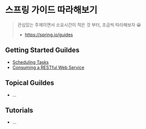 # 스프링 가이드 따라해보기

> 관심있는 주제이면서 소요시간이 적은 것 부터,  조금씩 따라해보자 😀
>
> * https://spring.io/guides



## Getting Started Guildes

* [Scheduling Tasks](getting-started-guildes/scheduling-tasks)
* [Consuming a RESTful Web Service](getting-started-guildes/consuming-rest)



## Topical Guildes

* ...



## Tutorials

* ...